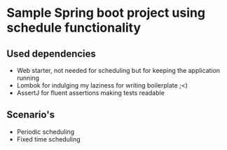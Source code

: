 # Sample Spring boot project using schedule functionality

## Used dependencies
- Web starter, not needed for scheduling but for keeping the application running
- Lombok for indulging my laziness for writing boilerplate ;<)
- AssertJ for fluent assertions making tests readable

## Scenario's
- Periodic scheduling
- Fixed time scheduling

